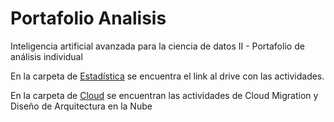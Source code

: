 # Portafolio Analisis
Inteligencia artificial avanzada para la ciencia de datos II - Portafolio de análisis individual

En la carpeta de [Estadística](Estadistica) se encuentra el link al drive con las actividades.

En la carpeta de [Cloud](Cloud) se encuentran las actividades de Cloud Migration y Diseño de Arquitectura en la Nube
